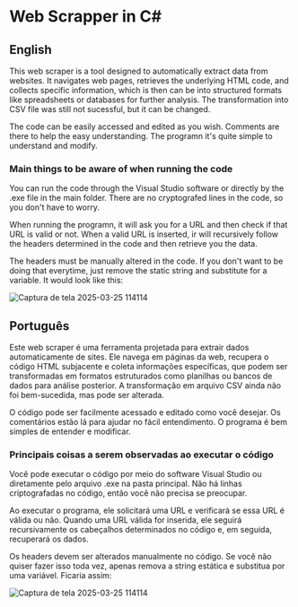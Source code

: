 # Web Scrapper in C#
## English

This web scraper is a tool designed to automatically extract data from websites. It navigates web pages, retrieves the underlying HTML code, and collects specific information, which is then can be into structured formats like spreadsheets or databases for further analysis. The transformation into CSV file was still not sucessful, but it can be changed.

The code can be easily accessed and edited as you wish. Comments are there to help the easy understanding. The programn it's quite simple to understand and modify.

### Main things to be aware of when running the code

You can run the code through the Visual Studio software or directly by the .exe file in the main folder. There are no cryptografed lines in the code, so you don't have to worry.

When running the programn, it will ask you for a URL and then check if that URL is valid or not. When a valid URL is inserted, ir will recursively follow the headers determined in the code and then retrieve you the data.

The headers must be manually altered in the code. If you don't want to be doing that everytime, just remove the static string and substitute for a variable. It would look like this:

![Captura de tela 2025-03-25 114114](https://github.com/user-attachments/assets/8d86f9f5-6d94-4155-a30f-dbe498631441)

## Português

Este web scraper é uma ferramenta projetada para extrair dados automaticamente de sites. Ele navega em páginas da web, recupera o código HTML subjacente e coleta informações específicas, que podem ser transformadas em formatos estruturados como planilhas ou bancos de dados para análise posterior. A transformação em arquivo CSV ainda não foi bem-sucedida, mas pode ser alterada.

O código pode ser facilmente acessado e editado como você desejar. Os comentários estão lá para ajudar no fácil entendimento. O programa é bem simples de entender e modificar.

### Principais coisas a serem observadas ao executar o código

Você pode executar o código por meio do software Visual Studio ou diretamente pelo arquivo .exe na pasta principal. Não há linhas criptografadas no código, então você não precisa se preocupar.

Ao executar o programa, ele solicitará uma URL e verificará se essa URL é válida ou não. Quando uma URL válida for inserida, ele seguirá recursivamente os cabeçalhos determinados no código e, em seguida, recuperará os dados.

Os headers devem ser alterados manualmente no código. Se você não quiser fazer isso toda vez, apenas remova a string estática e substitua por uma variável. Ficaria assim:

![Captura de tela 2025-03-25 114114](https://github.com/user-attachments/assets/8d86f9f5-6d94-4155-a30f-dbe498631441)
